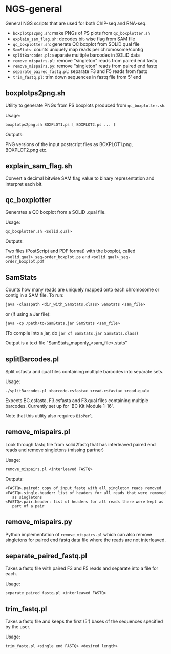 NGS-general
===========

General NGS scripts that are used for both ChIP-seq and RNA-seq.

  * `boxplotps2png.sh`: make PNGs of PS plots from `qc_boxplotter.sh`
  * `explain_sam_flag.sh`: decodes bit-wise flag from SAM file
  * `qc_boxplotter.sh`: generate QC boxplot from SOLiD qual file
  * `SamStats`: counts uniquely map reads per chromosome/contig
  * `splitBarcodes.pl`: separate multiple barcodes in SOLiD data
  * `remove_mispairs.pl`: remove "singleton" reads from paired end fastq
  * `remove_mispairs.py`: remove "singleton" reads from paired end fastq
  * `separate_paired_fastq.pl`: separate F3 and F5 reads from fastq
  * `trim_fastq.pl`: trim down sequences in fastq file from 5' end


boxplotps2png.sh
----------------
Utility to generate PNGs from PS boxplots produced from `qc_boxplotter.sh`.

Usage:

    boxplotps2png.sh BOXPLOT1.ps [ BOXPLOT2.ps ... ]

Outputs:

PNG versions of the input postscript files as BOXPLOT1.png, BOXPLOT2.png etc.


explain_sam_flag.sh
-------------------
Convert a decimal bitwise SAM flag value to binary representation and
interpret each bit.


qc_boxplotter
-------------
Generates a QC boxplot from a SOLiD .qual file.

Usage:

    qc_boxplotter.sh <solid.qual>

Outputs:

Two files (PostScript and PDF format) with the boxplot, called
`<solid.qual>_seq-order_boxplot.ps` and `<solid.qual>_seq-order_boxplot.pdf`


SamStats
--------
Counts how many reads are uniquely mapped onto each chromosome or
contig in a SAM file. To run:

    java -classpath <dir_with_SamStats.class> SamStats <sam_file>

or (if using a Jar file):

    java -cp /path/to/SamStats.jar SamStats <sam_file>

(To compile into a jar, do `jar cf SamStats.jar SamStats.class`)

Output is a text file "SamStats_maponly_<sam_file>.stats"


splitBarcodes.pl
----------------
Split csfasta and qual files containing multiple barcodes into separate sets.

Usage:

    ./splitBarcodes.pl <barcode.csfasta> <read.csfasta> <read.qual>

Expects BC.csfasta, F3.csfasta and F3.qual files containing multiple barcodes.
Currently set up for 'BC Kit Module 1-16'.

Note that this utility also requires `BioPerl`.


remove_mispairs.pl
------------------
Look through fastq file from solid2fastq that has interleaved paired end reads
and remove singletons (missing partner)

Usage:

    remove_mispairs.pl <interleaved FASTQ>

Outputs:

    <FASTQ>.paired: copy of input fastq with all singleton reads removed
    <FASTQ>.single.header: list of headers for all reads that were removed
       as singletons
    <FASTQ>.pair.header: list of headers for all reads there were kept as
       part of a pair


remove_mispairs.py
------------------
Python implementation of `remove_mispairs.pl` which can also remove singletons
for paired end fastq data file where the reads are not interleaved.


separate_paired_fastq.pl
------------------------
Takes a fastq file with paired F3 and F5 reads and separate into a file for
each.

Usage:

    separate_paired_fastq.pl <interleaved FASTQ>


trim_fastq.pl
-------------
Takes a fastq file and keeps the first (5') bases of the sequences specified
by the user.

Usage:

    trim_fastq.pl <single end FASTQ> <desired length>
